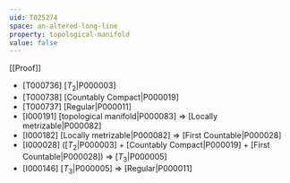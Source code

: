 ```yaml
---
uid: T025274
space: an-altered-long-line
property: topological-manifold
value: false
---
```

[[Proof]]

* [T000736] [$T_2$|P000003]
* [T000738] [Countably Compact|P000019]
* [T000737] [Regular|P000011]
* [I000191] [topological manifold|P000083] => [Locally metrizable|P000082]
* [I000182] [Locally metrizable|P000082] => [First Countable|P000028]
* [I000028] ([$T_2$|P000003] + [Countably Compact|P000019] + [First Countable|P000028]) => [$T_3$|P000005]
* [I000146] [$T_3$|P000005] => [Regular|P000011]

